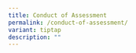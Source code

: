 ```yaml
---
title: Conduct of Assessment
permalink: /conduct-of-assessment/
variant: tiptap
description: ""
---
```

